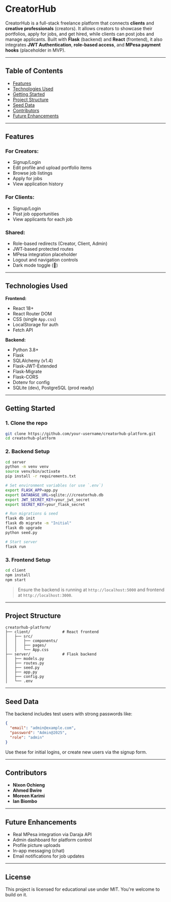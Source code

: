 
# CreatorHub 

CreatorHub is a full-stack freelance platform that connects **clients** and **creative professionals** (creators). It allows creators to showcase their portfolios, apply for jobs, and get hired, while clients can post jobs and manage applicants. Built with **Flask** (backend) and **React** (frontend), it also integrates **JWT Authentication**, **role-based access**, and **MPesa payment hooks** (placeholder in MVP).

---

## Table of Contents

- [Features](#features)
- [Technologies Used](#technologies-used)
- [Getting Started](#getting-started)
- [Project Structure](#project-structure)
- [Seed Data](#seed-data)
- [Contributors](#contributors)
- [Future Enhancements](#future-enhancements)

---

## Features

###  For Creators:
- Signup/Login
- Edit profile and upload portfolio items
- Browse job listings
- Apply for jobs
- View application history

### For Clients:
- Signup/Login
- Post job opportunities
- View applicants for each job

### Shared:
- Role-based redirects (Creator, Client, Admin)
- JWT-based protected routes
- MPesa integration placeholder
- Logout and navigation controls
- Dark mode toggle (🌙)

---

## Technologies Used

**Frontend:**
- React 18+
- React Router DOM
- CSS (single `App.css`)
- LocalStorage for auth
- Fetch API

**Backend:**
- Python 3.8+
- Flask
- SQLAlchemy (v1.4)
- Flask-JWT-Extended
- Flask-Migrate
- Flask-CORS
- Dotenv for config
- SQLite (dev), PostgreSQL (prod ready)

---

## Getting Started

### 1. Clone the repo
```bash
git clone https://github.com/your-username/creatorhub-platform.git
cd creatorhub-platform
```

### 2. Backend Setup
```bash
cd server
python -m venv venv
source venv/bin/activate
pip install -r requirements.txt

# Set environment variables (or use `.env`)
export FLASK_APP=app.py
export DATABASE_URL=sqlite:///creatorhub.db
export JWT_SECRET_KEY=your_jwt_secret
export SECRET_KEY=your_flask_secret

# Run migrations & seed
flask db init
flask db migrate -m "Initial"
flask db upgrade
python seed.py

# Start server
flask run
```

### 3. Frontend Setup
```bash
cd client
npm install
npm start
```

> Ensure the backend is running at `http://localhost:5000` and frontend at `http://localhost:3000`.

---

## Project Structure

```
creatorhub-platform/
├── client/              # React frontend
│   ├── src/
│   │   ├── components/
│   │   ├── pages/
│   │   └── App.css
├── server/              # Flask backend
│   ├── models.py
│   ├── routes.py
│   ├── seed.py
│   ├── app.py
│   ├── config.py
│   └── .env
```

---

## Seed Data

The backend includes test users with strong passwords like:

```json
{
  "email": "admin@example.com",
  "password": "Admin@2025",
  "role": "admin"
}
```

Use these for initial logins, or create new users via the signup form.

---

## Contributors

- **Nixon Ochieng**
- **Ahmed Bwire**
- **Moreen Karimi**
- **Ian Biombo**

---

## Future Enhancements

- Real MPesa integration via Daraja API
- Admin dashboard for platform control
- Profile picture uploads
- In-app messaging (chat)
- Email notifications for job updates

---

## License

This project is licensed for educational use under MIT. You're welcome to build on it.